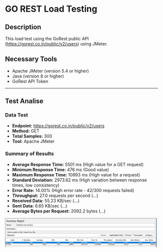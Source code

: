 # GO REST Load Testing 

## Description
This load test using the GoRest public API (https://gorest.co.in/public/v2/users) using JMeter.

## Necessary Tools
- Apache JMeter (version 5.4 or higher)
- Java (version 8 or higher)
- GoRest API Token

----
## Test Analise

### Data Test

- **Endpoint:** https://gorest.co.in/public/v2/users
- **Method:** GET
- **Total Samples:** 300
- **Tool:** Apache JMeter

### Summary of Results

- **Average Response Time:** 5501 ms (High value for a GET request)
- **Minimum Response Time:** 476 ms (Good value)
- **Maximum Response Time:** 10893 ms (High value for a request)
- **Standard Deviation:** 2973.62 ms (High variation between response times, low consistency)
- **Error Rate:** 14.00% (High error rate - 42/300 requests failed)
- **Throughput:** 27.0 requests per second (...)
- **Received Data:** 55.23 KB/sec (...)
- **Sent Data:** 6.65 KB/sec (...)
- **Average Bytes per Request:** 2092.2 bytes (...)

![Sumary Report](/summary-report.png)
